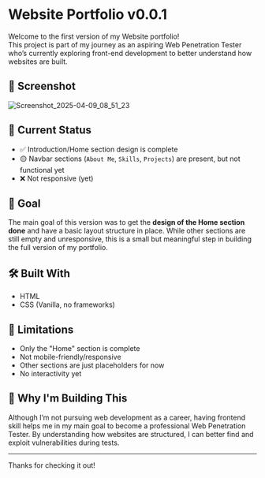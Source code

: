 # Website Portfolio v0.0.1

Welcome to the first version of my Website portfolio!  
This project is part of my journey as an aspiring Web Penetration Tester who’s currently exploring front-end development to better understand how websites are built.
## 📸 Screenshot
![Screenshot_2025-04-09_08_51_23](https://github.com/user-attachments/assets/e31fb201-e737-4498-92fc-5696d2c18f91)

## 📌 Current Status

- ✅ Introduction/Home section design is complete  
- 🟡 Navbar sections (`About Me`, `Skills`, `Projects`) are present, but not functional yet  
- ❌ Not responsive (yet)

## 🎯 Goal

The main goal of this version was to get the **design of the Home section done** and have a basic layout structure in place. While other sections are still empty and unresponsive, this is a small but meaningful step in building the full version of my portfolio.

## 🛠️ Built With

- HTML
- CSS (Vanilla, no frameworks)

## 🚧 Limitations

- Only the "Home" section is complete
- Not mobile-friendly/responsive
- Other sections are just placeholders for now
- No interactivity yet

## 🙌 Why I'm Building This

Although I’m not pursuing web development as a career, having frontend skill helps me in my main goal to become a professional Web Penetration Tester. By understanding how websites are structured, I can better find and exploit vulnerabilities during tests.

---

Thanks for checking it out!

